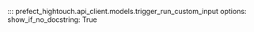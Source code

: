 ::: prefect_hightouch.api_client.models.trigger_run_custom_input
    options:
      show_if_no_docstring: True